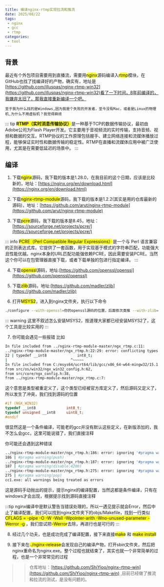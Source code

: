 ```yaml
---
title: 编译nginx-rtmp实现拉流和推流
date: 2025/08/22
tags:
 - nginx
 - gcc
 - rtmp
categories:
 - tool
---
```


## 背景
最近有个外包项目需要用到直播流，需要用<span class="markdown-word-wrap">nginx</span>源码编译入<span class="markdown-word-wrap">rtmp</span>模块，在GitHub也找了找编译好的产物，确实有，地址是[https://github.com/illuspas/nginx-rtmp-win32](https://github.com/illuspas/nginx-rtmp-win32)看了一下时间，8年前编译的，我嫌弃太旧了，那我直接重新编译一个吧。

`至于我为什么找的是Windows,因为我是个失败的开发者，至今没有Mac，或者是Linux的物理机,为什么不用虚拟机？我觉得麻烦`

::: tip
<span class="markdown-word-wrap">**RTMP（实时消息传输协议）**</span>是一种基于TCP的数据传输协议，最初由Adobe公司为Flash Player开发。它主要用于音视频流的实时传输，支持音频、视频和数据的交互。RTMP协议的工作原理包括握手、建立网络连接和流媒体播放过程，能够保证实时性和数据传输的稳定性。RTMP在直播和流媒体应用中被广泛使用，尤其是在需要低延迟的场景中。 
:::


## 编译
1. 下载<span class="markdown-word-wrap">nginx</span>源码，我下载的版本是1.28.0，在我目前的这个日期，应该是比较新的，地址：[https://nginx.org/en/download.html](https://nginx.org/en/download.html)

2. 下载<span class="markdown-word-wrap">nginx-rtmp-module</span>源码，我下载的版本是1.2.2(其实是用的仓库最新的源码)，地址：[https://github.com/arut/nginx-rtmp-module](https://github.com/arut/nginx-rtmp-module)

3. 下载<span class="markdown-word-wrap">pcre</span>源码，我下载的版本是8.45，地址：[https://sourceforge.net/projects/pcre/](https://sourceforge.net/projects/pcre/)

::: info
<span class="markdown-word-wrap">PCRE（Perl Compatible Regular Expressions）</span>是一个与 Perl 语言兼容的正则表达式库。它提供了一套函数，用于实现基于模式的字符串匹配，功能强大且性能优越。nginx本身的URL匹配功能强依赖PCRE，因此需要安装PCRE。当然这个你可以在包管理器直接下载，或者下载单独的包进行指定编译。
:::

4. 下载<span class="markdown-word-wrap">openssl</span>源码，地址:[https://github.com/openssl/openssl](https://github.com/openssl/openssl)

5. 下载<span class="markdown-word-wrap">zlib</span>源码，地址:[https://github.com/madler/zlib](https://github.com/madler/zlib)

6. 打开<span class="markdown-word-wrap">MSYS2</span>，进入到nginx文件夹，执行以下命令
```bash
./configure --with-openssl=你的openssl源码的位置，后面依次类推 --with-zlib=../zlib --with-pcre=../pcre --with-http_ssl_module  --prefix=../nginx-release --add-module=../nginx-rtmp-module
```

::: warning
这里不叙述怎么安装MSYS2，按道理大家都已经安装MSYS2了，这个工具是比较实用的
:::

7. 你可能会遇见一些报错
比如
```bash
In file included from ../nginx-rtmp-module-master/ngx_rtmp.c:11:
../nginx-rtmp-module-master/ngx_rtmp.h:22:29: error: conflicting types for 'int8_t'; have 'char'
22 | typedef __int8              int8_t;
|                             ^~~~~~
In file included from C:/msys64/ucrt64/lib/gcc/x86_64-w64-mingw32/15.1.0/include/stdint.h:11,
from src/os/win32/ngx_win32_config.h:62,
from src/core/ngx_config.h:38,
from ../nginx-rtmp-module-master/ngx_rtmp.c:7:
```
这个意思是类型被重定义了，这个类型已经被官方库定义了，然后源码又定义了，所以发生了冲突，我们找到源码的位置
```c
#if (NGX_WIN32)
typedef __int8              int8_t;
typedef unsigned __int8     uint8_t;
#endif
```
很显然这是一个条件编译，可能老的gcc并没有默认这些定义，在新版添加的，我不怎么会gcc，这里可能说错了，我们直接注释

你可能还会遇到这种错误
```bash
../nginx-rtmp-module-master/ngx_rtmp.h:186: error: ignoring '#pragma warning ' [-Werror=unknown-pragmas]
186 | #pragma warning(push)
../nginx-rtmp-module-master/ngx_rtmp.h:187: error: ignoring '#pragma warning ' [-Werror=unknown-pragmas]
187 | #pragma warning(disable:4200)
../nginx-rtmp-module-master/ngx_rtmp.h:275: error: ignoring '#pragma warning ' [-Werror=unknown-pragmas]
275 | #pragma warning(pop)
cc1.exe: all warnings being treated as errors
```
这是源码手动抛出的提示，提示nginx的编译配置，当然这都是条件编译，只有在windows才会出现，根据提示找到源码直接注释

:::tip
nginx编译中是默认警告当错误处理的，所以一遇见提示就会Error，然后中止了编译配置，我们可以找到nginx文件夹下的objs/Makefile，找到一行类似<span class="markdown-word-wrap">CFLAGS =  -pipe  -O -W -Wall -Wpointer-arith -Wno-unused-parameter -Werror -g </span>，我们尝试把<span class="markdown-word-wrap">-Werror</span>去除，再进行也是可行的
:::

8. 经过几个功夫，也是成功完成了编译配置，接下来直接<span class="markdown-word-wrap">make</span> 和 <span class="markdown-word-wrap">make install</span>

9. 接下来在<span class="markdown-word-wrap">../nginx-release</span>会发现自己的编译产物，打开sbin文件夹，然后把nginx重命名为nginx.exe。整个过程也就结束了，其实也就一个非常简单的过程，也是一个非常常见的过程

>> 仓库地址：[https://github.com/ShiYioo/nginx-rtmp-win](https://github.com/ShiYioo/nginx-rtmp-win) ,目前已经做了推流和拉流的测试，是没有问题的。


<style>
.markdown-word-wrap {
    background-color: yellow;
    border-radius: 15px;
}

.dark .markdown-word-wrap {
    background-color: #2e2e2e;
    color: #ffffff;
}
</style>